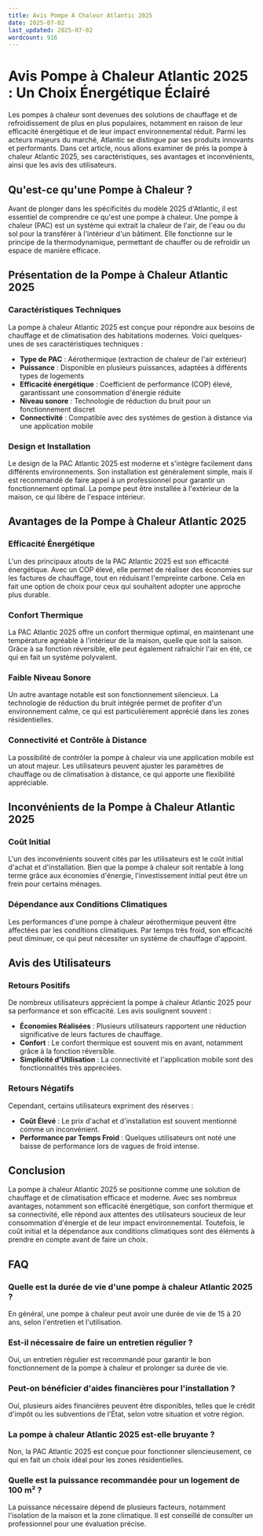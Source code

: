 ```yaml
---
title: Avis Pompe A Chaleur Atlantic 2025
date: 2025-07-02
last_updated: 2025-07-02
wordcount: 916
---
```


# Avis Pompe à Chaleur Atlantic 2025 : Un Choix Énergétique Éclairé

Les pompes à chaleur sont devenues des solutions de chauffage et de refroidissement de plus en plus populaires, notamment en raison de leur efficacité énergétique et de leur impact environnemental réduit. Parmi les acteurs majeurs du marché, Atlantic se distingue par ses produits innovants et performants. Dans cet article, nous allons examiner de près la pompe à chaleur Atlantic 2025, ses caractéristiques, ses avantages et inconvénients, ainsi que les avis des utilisateurs.

## Qu'est-ce qu'une Pompe à Chaleur ?

Avant de plonger dans les spécificités du modèle 2025 d'Atlantic, il est essentiel de comprendre ce qu'est une pompe à chaleur. Une pompe à chaleur (PAC) est un système qui extrait la chaleur de l'air, de l'eau ou du sol pour la transférer à l'intérieur d'un bâtiment. Elle fonctionne sur le principe de la thermodynamique, permettant de chauffer ou de refroidir un espace de manière efficace.

## Présentation de la Pompe à Chaleur Atlantic 2025

### Caractéristiques Techniques

La pompe à chaleur Atlantic 2025 est conçue pour répondre aux besoins de chauffage et de climatisation des habitations modernes. Voici quelques-unes de ses caractéristiques techniques :

- **Type de PAC** : Aérothermique (extraction de chaleur de l'air extérieur)
- **Puissance** : Disponible en plusieurs puissances, adaptées à différents types de logements
- **Efficacité énergétique** : Coefficient de performance (COP) élevé, garantissant une consommation d'énergie réduite
- **Niveau sonore** : Technologie de réduction du bruit pour un fonctionnement discret
- **Connectivité** : Compatible avec des systèmes de gestion à distance via une application mobile

### Design et Installation

Le design de la PAC Atlantic 2025 est moderne et s'intègre facilement dans différents environnements. Son installation est généralement simple, mais il est recommandé de faire appel à un professionnel pour garantir un fonctionnement optimal. La pompe peut être installée à l'extérieur de la maison, ce qui libère de l'espace intérieur.

## Avantages de la Pompe à Chaleur Atlantic 2025

### Efficacité Énergétique

L'un des principaux atouts de la PAC Atlantic 2025 est son efficacité énergétique. Avec un COP élevé, elle permet de réaliser des économies sur les factures de chauffage, tout en réduisant l'empreinte carbone. Cela en fait une option de choix pour ceux qui souhaitent adopter une approche plus durable.

### Confort Thermique

La PAC Atlantic 2025 offre un confort thermique optimal, en maintenant une température agréable à l'intérieur de la maison, quelle que soit la saison. Grâce à sa fonction réversible, elle peut également rafraîchir l'air en été, ce qui en fait un système polyvalent.

### Faible Niveau Sonore

Un autre avantage notable est son fonctionnement silencieux. La technologie de réduction du bruit intégrée permet de profiter d'un environnement calme, ce qui est particulièrement apprécié dans les zones résidentielles.

### Connectivité et Contrôle à Distance

La possibilité de contrôler la pompe à chaleur via une application mobile est un atout majeur. Les utilisateurs peuvent ajuster les paramètres de chauffage ou de climatisation à distance, ce qui apporte une flexibilité appréciable.

## Inconvénients de la Pompe à Chaleur Atlantic 2025

### Coût Initial

L'un des inconvénients souvent cités par les utilisateurs est le coût initial d'achat et d'installation. Bien que la pompe à chaleur soit rentable à long terme grâce aux économies d'énergie, l'investissement initial peut être un frein pour certains ménages.

### Dépendance aux Conditions Climatiques

Les performances d'une pompe à chaleur aérothermique peuvent être affectées par les conditions climatiques. Par temps très froid, son efficacité peut diminuer, ce qui peut nécessiter un système de chauffage d'appoint.

## Avis des Utilisateurs

### Retours Positifs

De nombreux utilisateurs apprécient la pompe à chaleur Atlantic 2025 pour sa performance et son efficacité. Les avis soulignent souvent :

- **Économies Réalisées** : Plusieurs utilisateurs rapportent une réduction significative de leurs factures de chauffage.
- **Confort** : Le confort thermique est souvent mis en avant, notamment grâce à la fonction réversible.
- **Simplicité d'Utilisation** : La connectivité et l'application mobile sont des fonctionnalités très appréciées.

### Retours Négatifs

Cependant, certains utilisateurs expriment des réserves :

- **Coût Élevé** : Le prix d'achat et d'installation est souvent mentionné comme un inconvénient.
- **Performance par Temps Froid** : Quelques utilisateurs ont noté une baisse de performance lors de vagues de froid intense.

## Conclusion

La pompe à chaleur Atlantic 2025 se positionne comme une solution de chauffage et de climatisation efficace et moderne. Avec ses nombreux avantages, notamment son efficacité énergétique, son confort thermique et sa connectivité, elle répond aux attentes des utilisateurs soucieux de leur consommation d'énergie et de leur impact environnemental. Toutefois, le coût initial et la dépendance aux conditions climatiques sont des éléments à prendre en compte avant de faire un choix.

## FAQ

### Quelle est la durée de vie d'une pompe à chaleur Atlantic 2025 ?

En général, une pompe à chaleur peut avoir une durée de vie de 15 à 20 ans, selon l'entretien et l'utilisation.

### Est-il nécessaire de faire un entretien régulier ?

Oui, un entretien régulier est recommandé pour garantir le bon fonctionnement de la pompe à chaleur et prolonger sa durée de vie.

### Peut-on bénéficier d'aides financières pour l'installation ?

Oui, plusieurs aides financières peuvent être disponibles, telles que le crédit d'impôt ou les subventions de l'État, selon votre situation et votre région.

### La pompe à chaleur Atlantic 2025 est-elle bruyante ?

Non, la PAC Atlantic 2025 est conçue pour fonctionner silencieusement, ce qui en fait un choix idéal pour les zones résidentielles.

### Quelle est la puissance recommandée pour un logement de 100 m² ?

La puissance nécessaire dépend de plusieurs facteurs, notamment l'isolation de la maison et la zone climatique. Il est conseillé de consulter un professionnel pour une évaluation précise.